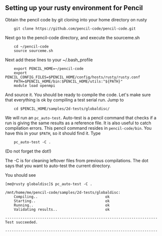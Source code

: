 

## Setting up your rusty environment for Pencil

Obtain the pencil code by git cloning into your home directory on rusty

		git clone https://github.com/pencil-code/pencil-code.git

Next go to the pencil-code directory, and execute the sourceme.sh 

		cd ~/pencil-code
		source sourceme.sh

Next add these lines to your ~/.bash_profile

		export PENCIL_HOME=~/pencil-code
		export PENCIL_CONFIG_FILES=$PENCIL_HOME/config/hosts/rusty/rusty.conf
		PATH=$PENCIL_HOME/bin:$PENCIL_HOME/utils:"${PATH}"
		module load openmpi

And source it. You should be ready to compile the code. Let's make sure that everything is ok by compiling a test serial run. Jump to 

		cd $PENCIL_HOME/samples/2d-tests/globaldisc/

We will run an `pc_auto-test`. Auto-test is a pencil command that checks if a run is giving the same results as a reference file. It is also useful to catch compilation errors. This pencil command resides in `pencil-code/bin`. You have this in your `$PATH`, so it should find it. Type

		pc_auto-test -C .

(Do not forget the dot!)

The -C is for cleaning leftover files from previous compilations. The dot says that you want to auto-test the current directory.  

You should see 

	[me@rusty globaldisc]$ pc_auto-test -C . 
	
	/mnt/home/me/pencil-code/samples/2d-tests/globaldisc:
	    Compiling..                               ok      
	    Starting..                                ok      
	    Running..                                 ok      
	    Validating results..                      ok      
	
	----------------------------------------------------------------------
	Test succeeded.
	
	----------------------------------------------------------------------
